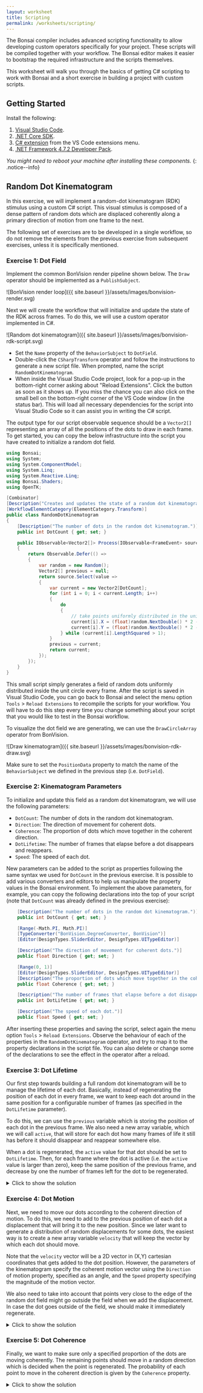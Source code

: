 ```yaml
---
layout: worksheet
title: Scripting
permalink: /worksheets/scripting/
---
```


The Bonsai compiler includes advanced scripting functionality to allow developing custom operators specifically for your project. These scripts will be compiled together with your workflow. The Bonsai editor makes it easier to bootstrap the required infrastructure and the scripts themselves.

This worksheet will walk you through the basics of getting C# scripting to work with Bonsai and a short exercise in building a project with custom scripts.

Getting Started
---------------

Install the following:

1. [Visual Studio Code](https://code.visualstudio.com/).
2. [.NET Core SDK](https://dotnet.microsoft.com/download).
3. [C# extension](https://marketplace.visualstudio.com/items?itemName=ms-dotnettools.csharp) from the VS Code extensions menu.
4. [.NET Framework 4.7.2 Developer Pack](https://dotnet.microsoft.com/download/dotnet-framework/net472).

*You might need to reboot your machine after installing these components.*
{: .notice--info}

Random Dot Kinematogram
-----------------------

In this exercise, we will implement a random-dot kinematogram (RDK) stimulus using a custom C# script. This visual stimulus is composed of a dense pattern of random dots which are displaced coherently along a primary direction of motion from one frame to the next.

The following set of exercises are to be developed in a single workflow, so do not remove the elements from the previous exercise from subsequent exercises, unless it is specifically mentioned.

### **Exercise 1:** Dot Field

Implement the common BonVision render pipeline shown below. The `Draw` operator should be implemented as a `PublishSubject`.

![BonVision render loop]({{ site.baseurl }}/assets/images/bonvision-render.svg)

Next we will create the workflow that will initialize and update the state of the RDK across frames. To do this, we will use a custom operator implemented in C#.

![Random dot kinematogram]({{ site.baseurl }}/assets/images/bonvision-rdk-script.svg)

* Set the `Name` property of the `BehaviorSubject` to `DotField`.
* Double-click the `CSharpTransform` operator and follow the instructions to generate a new script file. When prompted, name the script `RandomDotKinematogram`.
* When inside the Visual Studio Code project, look for a pop-up in the bottom-right corner asking about "Reload Extensions". Click the button as soon as it shows up. If you miss the chance you can also click on the small bell on the bottom-right corner of the VS Code window (in the status bar). This will load all necessary dependencies for the script into Visual Studio Code so it can assist you in writing the C# script.

The output type for our script observable sequence should be a `Vector2[]` representing an array of all the positions of the dots to draw in each frame. To get started, you can copy the below infrastructure into the script you have created to initialize a random dot field.

```c#
using Bonsai;
using System;
using System.ComponentModel;
using System.Linq;
using System.Reactive.Linq;
using Bonsai.Shaders;
using OpenTK;

[Combinator]
[Description("Creates and updates the state of a random dot kinematogram.")]
[WorkflowElementCategory(ElementCategory.Transform)]
public class RandomDotKinematogram
{
    [Description("The number of dots in the random dot kinematogram.")]
    public int DotCount { get; set; }

    public IObservable<Vector2[]> Process(IObservable<FrameEvent> source)
    {
        return Observable.Defer(() =>
        {
            var random = new Random();
            Vector2[] previous = null;
            return source.Select(value =>
            {
                var current = new Vector2[DotCount];
                for (int i = 0; i < current.Length; i++)
                {
                    do
                    {
                        // take points uniformly distributed in the unit circle
                        current[i].X = (float)random.NextDouble() * 2 - 1;
                        current[i].Y = (float)random.NextDouble() * 2 - 1;
                    } while (current[i].LengthSquared > 1);
                }
                previous = current;
                return current;
            });
        });
    }
}
```

This small script simply generates a field of random dots uniformly distributed inside the unit circle every frame. After the script is saved in Visual Studio Code, you can go back to Bonsai and select the menu option `Tools` > `Reload Extensions` to recompile the scripts for your workflow. You will have to do this step every time you change something about your script that you would like to test in the Bonsai workflow.

To visualize the dot field we are generating, we can use the `DrawCircleArray` operator from BonVision.

![Draw kinematogram]({{ site.baseurl }}/assets/images/bonvision-rdk-draw.svg)

Make sure to set the `PositionData` property to match the name of the `BehaviorSubject` we defined in the previous step (i.e. `DotField`).

### **Exercise 2:** Kinematogram Parameters

To initialize and update this field as a random dot kinematogram, we will use the following parameters:

* `DotCount`: The number of dots in the random dot kinematogram.
* `Direction`: The direction of movement for coherent dots.
* `Coherence`: The proportion of dots which move together in the coherent direction.
* `DotLifetime`: The number of frames that elapse before a dot disappears and reappears.
* `Speed`: The speed of each dot.

New parameters can be added to the script as properties following the same syntax we used for `DotCount` in the previous exercise. It is possible to add various converters and editors to help us manipulate the property values in the Bonsai environment. To implement the above parameters, for example, you can copy the following declarations into the top of your script (note that `DotCount` was already defined in the previous exercise):

```c#
    [Description("The number of dots in the random dot kinematogram.")]
    public int DotCount { get; set; }

    [Range(-Math.PI, Math.PI)]
    [TypeConverter("BonVision.DegreeConverter, BonVision")]
    [Editor(DesignTypes.SliderEditor, DesignTypes.UITypeEditor)]

    [Description("The direction of movement for coherent dots.")]
    public float Direction { get; set; }

    [Range(0, 1)]
    [Editor(DesignTypes.SliderEditor, DesignTypes.UITypeEditor)]
    [Description("The proportion of dots which move together in the coherent direction.")]
    public float Coherence { get; set; }

    [Description("The number of frames that elapse before a dot disappears and reappears.")]
    public int DotLifetime { get; set; }

    [Description("The speed of each dot.")]
    public float Speed { get; set; }
```

After inserting these properties and saving the script, select again the menu option `Tools` > `Reload Extensions`. Observe the behaviour of each of the properties in the `RandomDotKinematogram` operator, and try to map it to the property declarations in the script file. You can also delete or change some of the declarations to see the effect in the operator after a reload.

### **Exercise 3:** Dot Lifetime

Our first step towards building a full random dot kinematogram will be to manage the lifetime of each dot. Basically, instead of regenerating the position of each dot in every frame, we want to keep each dot around in the same position for a configurable number of frames (as specified in the `DotLifetime` parameter).

To do this, we can use the `previous` variable which is storing the position of each dot in the previous frame. We also need a new array variable, which we will call `active`, that will store for each dot how many frames of life it still has before it should disappear and reappear somewhere else.

When a dot is regenerated, the `active` value for that dot should be set to `DotLifetime`. Then, for each frame where the dot is active (i.e. the `active` value is larger than zero), keep the same position of the previous frame, and decrease by one the number of frames left for the dot to be regenerated.

<details>
  <summary>Click to show the solution</summary>

```c#
    public IObservable<Vector2[]> Process(IObservable<FrameEvent> source)
    {
        return Observable.Defer(() =>
        {
            var random = new Random();
            int[] active = new int[DotCount];
            Vector2[] previous = null;
            return source.Select(value =>
            {
                var current = new Vector2[active.Length];
                for (int i = 0; i < current.Length; i++)
                {
                    // if the dot is inactive, regenerate the position
                    if (active[i] == 0)
                    {
                        do
                        {
                            // take points uniformly distributed in the unit circle
                            current[i].X = (float)random.NextDouble() * 2 - 1;
                            current[i].Y = (float)random.NextDouble() * 2 - 1;
                        } while (current[i].LengthSquared > 1);
                        active[i] = DotLifetime;
                    }
                    else
                    {
                        // if the dot is active, keep the same position
                        current[i].X = previous[i].X;
                        current[i].Y = previous[i].Y;
                        if (active[i] > 0)
                        {
                            active[i] = active[i] - 1;
                        }
                    }
                }
                previous = current;
                return current;
            });
        });
    }
```
</details>

### **Exercise 4:** Dot Motion

Next, we need to move our dots according to the coherent direction of motion. To do this, we need to add to the previous position of each dot a displacement that will bring it to the new position. Since we later want to generate a distribution of random displacements for some dots, the easiest way is to create a new array variable `velocity` that will keep the vector by which each dot should move.

Note that the `velocity` vector will be a 2D vector in (X,Y) cartesian coordinates that gets added to the dot position. However, the parameters of the kinematogram specify the coherent motion vector using the `Direction` of motion property, specified as an angle, and the `Speed` property specifying the magnitude of the motion vector.

We also need to take into account that points very close to the edge of the random dot field might go outside the field when we add the displacement. In case the dot goes outside of the field, we should make it immediately regenerate.

<details>
  <summary>Click to show the solution</summary>

```c#
    public IObservable<Vector2[]> Process(IObservable<FrameEvent> source)
    {
        return Observable.Defer(() =>
        {
            var random = new Random();
            int[] active = new int[DotCount];
            Vector2[] velocity = new Vector2[DotCount];
            Vector2[] previous = null;
            return source.Select(value =>
            {
                var current = new Vector2[active.Length];
                for (int i = 0; i < current.Length; i++)
                {
                    // if the dot is inactive, regenerate the position
                    if (active[i] == 0)
                    {
                        do
                        {
                            // take points uniformly distributed in the unit circle
                            current[i].X = (float)random.NextDouble() * 2 - 1;
                            current[i].Y = (float)random.NextDouble() * 2 - 1;
                        } while (current[i].LengthSquared > 1);
                        active[i] = DotLifetime;

                        // convert the velocity vector (Direction,Speed) into (x,y) cartesian coordinates
                        double angle = Direction;
                        velocity[i] = new Vector2(
                            Speed * (float)Math.Cos(angle),
                            Speed * (float)Math.Sin(angle));
                    }
                    else
                    {
                        // add the velocity for each point, taking into account the time interval
                        current[i].X = previous[i].X + velocity[i].X * (float)value.TimeStep.ElapsedTime;
                        current[i].Y = previous[i].Y + velocity[i].Y * (float)value.TimeStep.ElapsedTime;

                        // if the position of the current point goes outside the unit circle,
                        // inactivate it immediately
                        if (current[i].LengthSquared > 1) active[i] = 0;
                        if (active[i] > 0)
                        {
                            active[i] = active[i] - 1;
                        }
                    }
                }
                previous = current;
                return current;
            });
        });
    }
```
</details>

### **Exercise 5:** Dot Coherence

Finally, we want to make sure only a specified proportion of the dots are moving coherently. The remaining points should move in a random direction which is decided when the point is regenerated. The probability of each point to move in the coherent direction is given by the `Coherence` property.

<details>
  <summary>Click to show the solution</summary>

```c#
    public IObservable<Vector2[]> Process(IObservable<FrameEvent> source)
    {
        return Observable.Defer(() =>
        {
            var random = new Random();
            int[] active = new int[DotCount];
            Vector2[] velocity = new Vector2[DotCount];
            Vector2[] previous = null;
            return source.Select(value =>
            {
                var current = new Vector2[active.Length];
                for (int i = 0; i < current.Length; i++)
                {
                    // if the dot is inactive, regenerate the position
                    if (active[i] == 0)
                    {
                        do
                        {
                            // take points uniformly distributed in the unit circle
                            current[i].X = (float)random.NextDouble() * 2 - 1;
                            current[i].Y = (float)random.NextDouble() * 2 - 1;
                        } while (current[i].LengthSquared > 1);
                        active[i] = DotLifetime;

                        double angle;
                        if (random.NextDouble() < Coherence) // coherent direction
                        {
                            angle = Direction;
                        }
                        else angle = random.NextDouble() * MathHelper.TwoPi; // random direction

                        // convert the velocity vector (Direction,Speed) into (x,y) cartesian coordinates
                        velocity[i] = new Vector2(
                            Speed * (float)Math.Cos(angle),
                            Speed * (float)Math.Sin(angle));
                    }
                    else
                    {
                        // add the velocity for each point, taking into account the time interval
                        current[i].X = previous[i].X + velocity[i].X * (float)value.TimeStep.ElapsedTime;
                        current[i].Y = previous[i].Y + velocity[i].Y * (float)value.TimeStep.ElapsedTime;

                        // if the position of the current point goes outside the unit circle,
                        // inactivate it immediately
                        if (current[i].LengthSquared > 1) active[i] = 0;
                        if (active[i] > 0)
                        {
                            active[i] = active[i] - 1;
                        }
                    }
                }
                previous = current;
                return current;
            });
        });
    }
```
</details>
